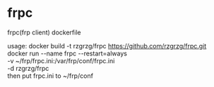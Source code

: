# frpc
frpc(frp client) dockerfile

usage:
docker build -t rzgrzg/frpc https://github.com/rzgrzg/frpc.git  
docker run --name frpc --restart=always \
-v ~/frp/frpc.ini:/var/frp/conf/frpc.ini \
-d rzgrzg/frpc  
then put frpc.ini to ~/frp/conf
